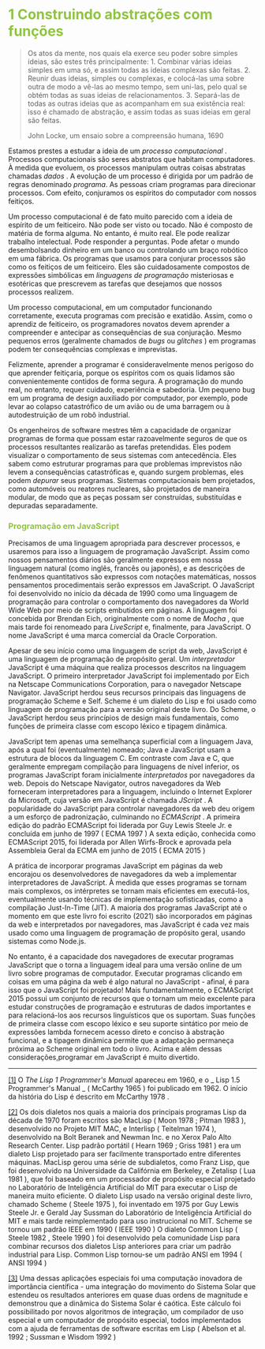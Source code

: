 <h1 style="color:#90c53f">1 Construindo abstrações com funções</h1>

> Os atos da mente, nos quais ela exerce seu poder sobre simples ideias, são estes três principalmente: 1. Combinar várias ideias simples em uma só, e assim todas as ideias complexas são feitas. 2. Reunir duas ideias, simples ou complexas, e colocá-las uma sobre outra de modo a vê-las ao mesmo tempo, sem uni-las, pelo qual se obtém todas as suas ideias de relacionamentos. 3. Separá-las de todas as outras ideias que as acompanham em sua existência real: isso é chamado de abstração, e assim todas as suas ideias em geral são feitas.
>
> John Locke, um ensaio sobre a compreensão humana, 1690

Estamos prestes a estudar a ideia de um _processo computacional_ . Processos computacionais são seres abstratos que habitam computadores. À medida que evoluem, os processos manipulam outras coisas abstratas chamadas _dados_ . A evolução de um processo é dirigida por um padrão de regras denominado _programa_. As pessoas criam programas para direcionar processos. Com efeito, conjuramos os espíritos do computador com nossos feitiços.

Um processo computacional é de fato muito parecido com a ideia de espírito de um feiticeiro. Não pode ser visto ou tocado. Não é composto de matéria de forma alguma. No entanto, é muito real. Ele pode realizar trabalho intelectual. Pode responder a perguntas. Pode afetar o mundo desembolsando dinheiro em um banco ou controlando um braço robótico em uma fábrica. Os programas que usamos para conjurar processos são como os feitiços de um feiticeiro. Eles são cuidadosamente compostos de expressões simbólicas em _linguagens de programação_ misteriosas e esotéricas que prescrevem as tarefas que desejamos que nossos processos realizem.

Um processo computacional, em um computador funcionando corretamente, executa programas com precisão e exatidão. Assim, como o aprendiz de feiticeiro, os programadores novatos devem aprender a compreender e antecipar as consequências de sua conjuração. Mesmo pequenos erros (geralmente chamados de _bugs_ ou _glitches_ ) em programas podem ter consequências complexas e imprevistas.

Felizmente, aprender a programar é consideravelmente menos perigoso do que aprender feitiçaria, porque os espíritos com os quais lidamos são convenientemente contidos de forma segura. A programação do mundo real, no entanto, requer cuidado, experiência e sabedoria. Um pequeno bug em um programa de design auxiliado por computador, por exemplo, pode levar ao colapso catastrófico de um avião ou de uma barragem ou à autodestruição de um robô industrial.

Os engenheiros de software mestres têm a capacidade de organizar programas de forma que possam estar razoavelmente seguros de que os processos resultantes realizarão as tarefas pretendidas. Eles podem visualizar o comportamento de seus sistemas com antecedência. Eles sabem como estruturar programas para que problemas imprevistos não levem a consequências catastróficas e, quando surgem problemas, eles podem _depurar_ seus programas. Sistemas computacionais bem projetados, como automóveis ou reatores nucleares, são projetados de maneira modular, de modo que as peças possam ser construídas, substituídas e depuradas separadamente.

<h3 style="color:#90c53f">Programação em JavaScript</h3>

Precisamos de uma linguagem apropriada para descrever processos, e usaremos para isso a linguagem de programação JavaScript. Assim como nossos pensamentos diários são geralmente expressos em nossa linguagem natural (como inglês, francês ou japonês), e as descrições de fenômenos quantitativos são expressos com notações matemáticas, nossos pensamentos procedimentais serão expressos em JavaScript. O JavaScript foi desenvolvido no início da década de 1990 como uma linguagem de programação para controlar o comportamento dos navegadores da World Wide Web por meio de scripts embutidos em páginas. A linguagem foi concebida por Brendan Eich, originalmente com o nome de _Mocha_ , que mais tarde foi renomeado para _LiveScript_ e, finalmente, para JavaScript. O nome JavaScript é uma marca comercial da Oracle Corporation.

Apesar de seu início como uma linguagem de script da web, JavaScript é uma linguagem de programação de propósito geral. Um _interpretador_ JavaScript é uma máquina que realiza processos descritos na linguagem JavaScript. O primeiro interpretador JavaScript foi implementado por Eich na Netscape Communications Corporation, para o navegador Netscape Navigator. JavaScript herdou seus recursos principais das linguagens de programação Scheme e Self. Scheme é um dialeto do Lisp e foi usado como linguagem de programação para a versão original deste livro. Do Scheme, o JavaScript herdou seus princípios de design mais fundamentais, como funções de primeira classe com escopo léxico e tipagem dinâmica.

JavaScript tem apenas uma semelhança superficial com a linguagem Java, após a qual foi (eventualmente) nomeado; Java e JavaScript usam a estrutura de blocos da linguagem C. Em contraste com Java e C, que geralmente empregam compilação para linguagens de nível inferior, os programas JavaScript foram inicialmente _interpretados_ por navegadores da web. Depois do Netscape Navigator, outros navegadores da Web forneceram interpretadores para a linguagem, incluindo o Internet Explorer da Microsoft, cuja versão em JavaScript é chamada _JScript_ . A popularidade do JavaScript para controlar navegadores da web deu origem a um esforço de padronização, culminando no _ECMAScript_ . A primeira edição do padrão ECMAScript foi liderada por Guy Lewis Steele Jr. e concluída em junho de 1997 ( ECMA 1997 ) A sexta edição, conhecida como ECMAScript 2015, foi liderada por Allen Wirfs-Brock e aprovada pela Assembleia Geral da ECMA em junho de 2015 ( ECMA 2015 )

A prática de incorporar programas JavaScript em páginas da web encorajou os desenvolvedores de navegadores da web a implementar interpretadores de JavaScript. À medida que esses programas se tornam mais complexos, os intérpretes se tornam mais eficientes em executá-los, eventualmente usando técnicas de implementação sofisticadas, como a compilação Just-In-Time (JIT). A maioria dos programas JavaScript até o momento em que este livro foi escrito (2021) são incorporados em páginas da web e interpretados por navegadores, mas JavaScript é cada vez mais usado como uma linguagem de programação de propósito geral, usando sistemas como Node.js.

No entanto, é a capacidade dos navegadores de executar programas JavaScript que o torna a linguagem ideal para uma versão online de um livro sobre programas de computador. Executar programas clicando em coisas em uma página da web é algo natural no JavaScript - afinal, é para isso que o JavaScript foi projetado! Mais fundamentalmente, o ECMAScript 2015 possui um conjunto de recursos que o tornam um meio excelente para estudar construções de programação e estruturas de dados importantes e para relacioná-los aos recursos linguísticos que os suportam. Suas funções de primeira classe com escopo léxico e seu suporte sintático por meio de expressões lambda fornecem acesso direto e conciso à abstração funcional, e a tipagem dinâmica permite que a adaptação permaneça próxima ao Scheme original em todo o livro. Acima e além dessas considerações,programar em JavaScript é muito divertido.

----------

[[1]](https://so45nujb3h4koud7nsjm2lne4u-ac4c6men2g7xr2a-github.translate.goog/sicp/split/chapters/1.html#footnote-link-1) O _The Lisp 1 Programmer's Manual_ apareceu em 1960, e o _ Lisp 1.5 Programmer's Manual _ ( McCarthy 1965 ) foi publicado em 1962. O início da história do Lisp é descrito em McCarthy 1978 .

[[2]](https://so45nujb3h4koud7nsjm2lne4u-ac4c6men2g7xr2a-github.translate.goog/sicp/split/chapters/1.html#footnote-link-2) Os dois dialetos nos quais a maioria dos principais programas Lisp da década de 1970 foram escritos são MacLisp ( Moon 1978 ; Pitman 1983 ), desenvolvido no Projeto MIT MAC, e Interlisp ( Teitelman 1974 ), desenvolvido na Bolt Beranek and Newman Inc. e no Xerox Palo Alto Research Center. Lisp padrão portátil ( Hearn 1969 ; Griss 1981 ) era um dialeto Lisp projetado para ser facilmente transportado entre diferentes máquinas. MacLisp gerou uma série de subdialetos, como Franz Lisp, que foi desenvolvido na Universidade da Califórnia em Berkeley, e Zetalisp ( Lua 1981 ), que foi baseado em um processador de propósito especial projetado no Laboratório de Inteligência Artificial do MIT para executar o Lisp de maneira muito eficiente. O dialeto Lisp usado na versão original deste livro, chamado Scheme ( Steele 1975 ), foi inventado em 1975 por Guy Lewis Steele Jr. e Gerald Jay Sussman do Laboratório de Inteligência Artificial do MIT e mais tarde reimplementado para uso instrucional no MIT. Scheme se tornou um padrão IEEE em 1990 ( IEEE 1990 ) O dialeto  Common Lisp ( Steele 1982 , Steele 1990 ) foi desenvolvido pela comunidade Lisp para combinar recursos dos dialetos Lisp anteriores para criar um padrão industrial para Lisp. Common Lisp tornou-se um padrão ANSI em 1994 ( ANSI 1994 )

[[3]](https://so45nujb3h4koud7nsjm2lne4u-ac4c6men2g7xr2a-github.translate.goog/sicp/split/chapters/1.html#footnote-link-3) Uma dessas aplicações especiais foi uma computação inovadora de importância científica - uma integração do movimento do Sistema Solar que estendeu os resultados anteriores em quase duas ordens de magnitude e demonstrou que a dinâmica do Sistema Solar é caótica. Este cálculo foi possibilitado por novos algoritmos de integração, um compilador de uso especial e um computador de propósito especial, todos implementados com a ajuda de ferramentas de software escritas em Lisp ( Abelson et al. 1992 ; Sussman e Wisdom 1992 )
